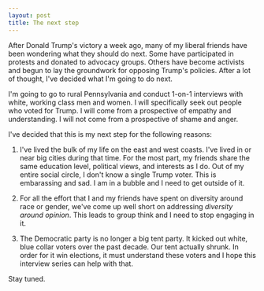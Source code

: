 ```yaml
---
layout: post
title: The next step
---
```


After Donald Trump's victory a week ago, many of my liberal friends have been wondering what they should do next. Some have participated in protests and donated to advocacy groups. Others have become activists and begun to lay the groundwork for opposing Trump's policies. After a lot of thought, I've decided what I'm going to do next.

I'm going to go to rural Pennsylvania and conduct 1-on-1 interviews with white, working class men and women. I will specifically seek out people who voted for Trump. I will come from a prospective of empathy and understanding. I will not come from a prospective of shame and anger. 

I've decided that this is my next step for the following reasons:

1. I've lived the bulk of my life on the east and west coasts. I've lived in or near big cities during that time. For the most part, my friends share the same education level, political views, and interests as I do. Out of my entire social circle, I don't know a single Trump voter. This is embarassing and sad. I am in a bubble and I need to get outside of it. 

2. For all the effort that I and my friends have spent on diversity around race or gender, we've come up well short on addressing *diversity around opinion*. This leads to group think and I need to stop engaging in it.

3. The Democratic party is no longer a big tent party. It kicked out white, blue collar voters over the past decade. Our tent actually shrunk. In order for it win elections, it must understand these voters and I hope this interview series can help with that.

Stay tuned.
